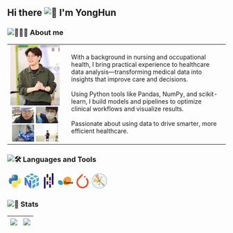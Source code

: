 ## Hi there <img src="https://user-images.githubusercontent.com/72663882/171687151-bb31c996-c9d2-49c8-b593-734946893b23.gif" alt="👋" aria-hidden="true" width="30" />  I'm YongHun


### <img src="https://raw.githubusercontent.com/Tarikul-Islam-Anik/Animated-Fluent-Emojis/master/Emojis/People/Technologist.png" alt="👨🏻‍💻" width="25" />  About me


<!-- 이미지 + 설명을 table로 좌우 배치 -->
<table>
  <tr>
    <td align="center" style="padding-right: 20px;">
      <img src="https://github.com/yonghun16/yonghun16/blob/main/images/profile.jpeg?raw=true" width="484" alt="대표 이미지" />
      <div>
        <span><img width="51" src="https://github.com/yonghun16/yonghun16/blob/main/images/healthmanager.jpeg?raw=true"></span>
        <span><img width="51" src="https://github.com/yonghun16/yonghun16/blob/main/images/nurse6.jpeg?raw=true"></span>
        <span><img width="51" src="https://github.com/yonghun16/yonghun16/blob/main/images/nurse4.jpeg?raw=true"></span>
        <span><img width="51" src="https://github.com/yonghun16/yonghun16/blob/main/images/programmers.jpeg?raw=true"></span>
      </div>
    </td>
    <td>
      <p>
        With a background in nursing and occupational health, I bring practical experience to healthcare data analysis—transforming medical data into insights that improve care and decisions.<br /><br />
        Using Python tools like Pandas, NumPy, and scikit-learn, I build models and pipelines to optimize clinical workflows and visualize results.<br /><br />
        Passionate about using data to drive smarter, more efficient healthcare.
      </p>
    </td>
  </tr>
</table>


### <img src="https://raw.githubusercontent.com/Tarikul-Islam-Anik/Animated-Fluent-Emojis/master/Emojis/Objects/Hammer%20and%20Wrench.png" alt="🛠️" width="20" />  Languages and Tools

<code><img width="35" src="https://raw.githubusercontent.com/devicons/devicon/master/icons/python/python-original.svg" /></code>
<code><img width="35" src="https://raw.githubusercontent.com/devicons/devicon/master/icons/numpy/numpy-original.svg" /></code>
<code><img width="35" src="https://raw.githubusercontent.com/devicons/devicon/master/icons/pandas/pandas-original.svg" /></code>
<code><img width="35" src="https://github.com/devicons/devicon/blob/master/icons/scikitlearn/scikitlearn-original.svg" /></code>
<code><img width="35" src="https://github.com/devicons/devicon/blob/master/icons/pytorch/pytorch-original.svg" /></code>
<code><img width="35" src="https://github.com/devicons/devicon/blob/master/icons/matplotlib/matplotlib-original.svg" /></code>

<!-- https://github.com/devicons/devicon/tree/master/icons/ --> 
<!-- https://www.vectorlogo.zone/  -->



### <img src="https://raw.githubusercontent.com/Tarikul-Islam-Anik/Animated-Fluent-Emojis/master/Emojis/Travel%20and%20places/Rocket.png" alt="🚀" width="20" />  Stats

| <img align="center" src="https://github-readme-stats.vercel.app/api?username=yonghun16&theme=transparent&hide_border=true" /> | <img align="center" width="350em" src="https://github-readme-stats.vercel.app/api/top-langs/?username=yonghun16&show_icons=true&include_all_commits=true&layout=compact&theme=transparent&hide_border=true"  /> |
| ------------- | ------------- |




<!--
**yonghun16/yonghun16** is a ✨ _special_ ✨ repository because its `README.md` (this file) appears on your GitHub profile.

Here are some ideas to get you started:

- 🔭 I’m currently working on ...
- 🌱 I’m currently learning ...
- 👯 I’m looking to collaborate on ...
- 🤔 I’m looking for help with ...
- 💬 Ask me about ...
- 📫 How to reach me: ...
- 😄 Pronouns: ...
- ⚡ Fun fact: ...
--> 
